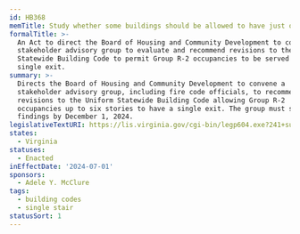 ```yaml
---
id: HB368
memTitle: Study whether some buildings should be allowed to have just one exit
formalTitle: >-
  An Act to direct the Board of Housing and Community Development to convene a
  stakeholder advisory group to evaluate and recommend revisions to the Uniform
  Statewide Building Code to permit Group R-2 occupancies to be served by a
  single exit.
summary: >-
  Directs the Board of Housing and Community Development to convene a
  stakeholder advisory group, including fire code officials, to recommend
  revisions to the Uniform Statewide Building Code allowing Group R-2
  occupancies up to six stories to have a single exit. The group must submit
  findings by December 1, 2024.
legislativeTextURI: https://lis.virginia.gov/cgi-bin/legp604.exe?241+sum+HB368
states:
  - Virginia
statuses:
  - Enacted
inEffectDate: '2024-07-01'
sponsors:
  - Adele Y. McClure
tags:
  - building codes
  - single stair
statusSort: 1
---
```

